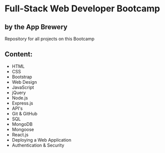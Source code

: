 # Full-Stack Web Developer Bootcamp
## by the App Brewery

Repository for all projects on this Bootcamp

## Content:

- HTML
- CSS
- Bootstrap
- Web Design
- JavaScript
- jQuery
- Node.js
- Express.js
- API's
- Git & GitHub
- SQL
- MongoDB
- Mongoose
- React.js
- Deploying a Web Application
- Authentication & Security